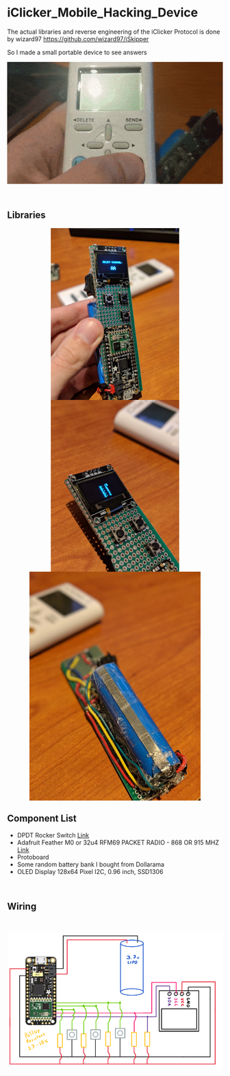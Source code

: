 # iClicker_Mobile_Hacking_Device

The actual libraries and reverse engineering of the iClicker Protocol is done by wizard97
https://github.com/wizard97/iSkipper

So I made a small portable device to see answers 
<br>

<p align="center" style="vertical-align: top; position: relative" >
  <img style="vertical-align:top" src="https://github.com/aziddy/iClicker_Mobile_Hacking_Device/blob/master/media/jiff.gif?raw=true" width="700"/>
</p>



<br>

## Libraries

<p align="center" style="vertical-align: top; position: relative" >
  <img style="vertical-align:top" src="https://github.com/aziddy/iClicker_Mobile_Hacking_Device/blob/master/front.jpg?raw=true" width="300"/>
  <img style="vertical-align:top" src="https://github.com/aziddy/iClicker_Mobile_Hacking_Device/blob/master/screen.jpg?raw=true" width="300"/>
  <img style="vertical-align: top; position: relative" src="https://github.com/aziddy/iClicker_Mobile_Hacking_Device/blob/master/back_battery.jpg?raw=true" width="400"/>

</p>


## Component List

* DPDT Rocker Switch 
<a href="https://www.creatroninc.com/product/dpdt-rocker-switch/?search_query=switch&results=305">Link</a>
* Adafruit Feather M0 or 32u4 RFM69 PACKET RADIO - 868 OR 915 MHZ <a href="https://elmwoodelectronics.ca/products/adafruit-feather-m0-rfm69-packet-radio-868-or-915-mhz">Link</a>
* Protoboard
* Some random battery bank I bought from Dollarama
* OLED Display 128x64 Pixel I2C, 0.96 inch, SSD1306 

<br>

## Wiring
<br>
<p align="center" style="vertical-align: top; position: relative" >

  <img style="vertical-align: top; position: relative" src="https://github.com/aziddy/iClicker_Mobile_Hacking_Device/blob/master/circuit.PNG?raw=true" width="700"/>

</p>



